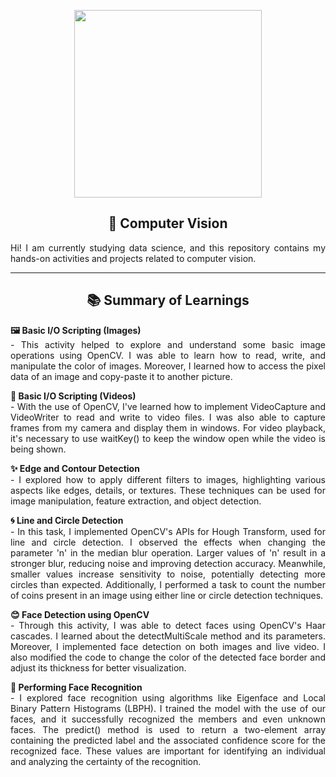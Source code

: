 <p align="center">
  <img src="https://media.giphy.com/media/v1.Y2lkPTc5MGI3NjExNHo5dXl1NzV4cDY5MjIwZ2t1NGhmM2Vtc2J5d3UxZGU4NjJndmd2byZlcD12MV9pbnRlcm5hbF9naWZfYnlfaWQmY3Q9Zw/nFLW7PNGgN3lI68rdv/giphy.gif" width="300" height="300" frameBorder="0" class="giphy-embed" allowFullScreen>
</p>

<h2 align="center">👀 Computer Vision</h2>

<p align="justify">Hi! I am currently studying data science, and this repository contains my hands-on activities and projects related to computer vision.</p>

<hr>

<h2 align="center">📚 Summary of Learnings</h2>

<p align="justify"><strong>🖼️ Basic I/O Scripting (Images)</strong><br>
- This activity helped to explore and understand some basic image operations using OpenCV. I was able to learn how to read, write, and manipulate the color of images. Moreover, I learned how to access the pixel data of an image and copy-paste it to another picture.</p>

<p align="justify"><strong>🎥 Basic I/O Scripting (Videos)</strong><br>
- With the use of OpenCV, I've learned how to implement VideoCapture and VideoWriter to read and write to video files. I was also able to capture frames from my camera and display them in windows. For video playback, it's necessary to use waitKey() to keep the window open while the video is being shown.</p>

<p align="justify"><strong>✨ Edge and Contour Detection</strong><br>
- I explored how to apply different filters to images, highlighting various aspects like edges, details, or textures. These techniques can be used for image manipulation, feature extraction, and object detection.</p>

<p align="justify"><strong>🌀 Line and Circle Detection</strong><br>
- In this task, I implemented OpenCV's APIs for Hough Transform, used for line and circle detection. I observed the effects when changing the parameter 'n' in the median blur operation. Larger values of 'n' result in a stronger blur, reducing noise and improving detection accuracy. Meanwhile, smaller values increase sensitivity to noise, potentially detecting more circles than expected. Additionally, I performed a task to count the number of coins present in an image using either line or circle detection techniques.</p>

<p align="justify"><strong>😊 Face Detection using OpenCV</strong><br>
- Through this activity, I was able to detect faces using OpenCV's Haar cascades. I learned about the detectMultiScale method and its parameters. Moreover, I implemented face detection on both images and live video. I also modified the code to change the color of the detected face border and adjust its thickness for better visualization.</p>

<p align="justify"><strong>👥 Performing Face Recognition</strong><br>
- I explored face recognition using algorithms like Eigenface and Local Binary Pattern Histograms (LBPH). I trained the model with the use of our faces, and it successfully recognized the members and even unknown faces. The predict() method is used to return a two-element array containing the predicted label and the associated confidence score for the recognized face. These values are important for identifying an individual and analyzing the certainty of the recognition.</p>
